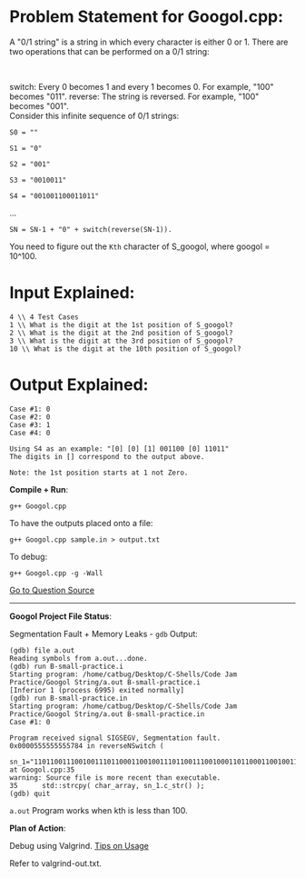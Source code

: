 # Problem Statement for Googol.cpp:  


A "0/1 string" is a string in which every character is either 0 or 1. There are two operations that can be performed on a 0/1 string:  

<br/>

switch: Every 0 becomes 1 and every 1 becomes 0. For example, "100" becomes "011".
reverse: The string is reversed. For example, "100" becomes "001".  
Consider this infinite sequence of 0/1 strings:  

```
S0 = ""  

S1 = "0"  

S2 = "001"  

S3 = "0010011"  

S4 = "001001100011011"  
```
...

`SN = SN-1 + "0" + switch(reverse(SN-1)).`

You need to figure out the `Kth` character of S_googol, where googol = 10^100.  

# Input Explained:  

```
4 \\ 4 Test Cases  
1 \\ What is the digit at the 1st position of S_googol?  
2 \\ What is the digit at the 2nd position of S_googol?  
3 \\ What is the digit at the 3rd position of S_googol?  
10 \\ What is the digit at the 10th position of S_googol?  
```

# Output Explained:  

```
Case #1: 0  
Case #2: 0  
Case #3: 1  
Case #4: 0

Using S4 as an example: "[0] [0] [1] 001100 [0] 11011"  
The digits in [] correspond to the output above.  

Note: the 1st position starts at 1 not Zero.  
```

**Compile + Run**:  

```
g++ Googol.cpp   

```

To have the outputs placed onto a file:  

```
g++ Googol.cpp sample.in > output.txt
```

To debug:

```
g++ Googol.cpp -g -Wall
```

[Go to Question Source](https://code.google.com/codejam/contest/4374486/dashboard#s=p1)

-----
**Googol Project File Status**:

Segmentation Fault + Memory Leaks - `gdb` Output:

```
(gdb) file a.out
Reading symbols from a.out...done.
(gdb) run B-small-practice.i
Starting program: /home/catbug/Desktop/C-Shells/Code Jam Practice/Googol String/a.out B-small-practice.i
[Inferior 1 (process 6995) exited normally]
(gdb) run B-small-practice.in
Starting program: /home/catbug/Desktop/C-Shells/Code Jam Practice/Googol String/a.out B-small-practice.in
Case #1: 0

Program received signal SIGSEGV, Segmentation fault.
0x0000555555555784 in reverseNSwitch (
    sn_1="11011001110010011101100011001001110110011100100011011000110010011101100111001001110110001100100011011001110010001101100011001001110110011100100111011000110010011101100111001000110110001100100011011001"...) at Googol.cpp:35
warning: Source file is more recent than executable.
35	    std::strcpy( char_array, sn_1.c_str() );
(gdb) quit

```

`a.out` Program works when kth is less than 100.   

**Plan of Action**:

Debug using Valgrind.
[Tips on Usage](https://stackoverflow.com/questions/5134891/how-do-i-use-valgrind-to-find-memory-leaks)  

Refer to valgrind-out.txt. 
